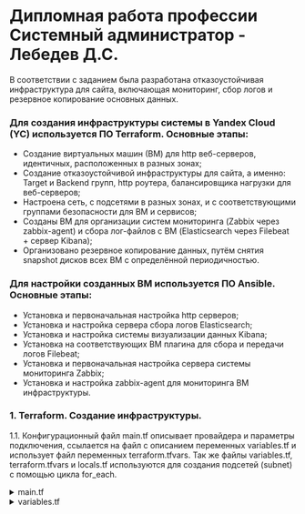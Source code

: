 # Дипломная работа профессии Системный администратор - Лебедев Д.С.

В соответствии с заданием была разработана отказоустойчивая инфраструктура для сайта, включающая мониторинг, сбор логов и резервное копирование основных данных.
### Для создания инфраструктуры системы в Yandex Cloud (YC) используется ПО Terraform. Основные этапы:
- Создание виртуальных машин (ВМ) для http веб-серверов, идентичных, расположенных в разных зонах;
- Создание отказоустойчивой инфраструктуры для сайта, а именно: Target и Backend групп, http роутера, балансировщика нагрузки для веб-серверов;
- Настроена сеть, с подсетями в разных зонах, и с соответствующими группами безопасности для ВМ и сервисов;
- Созданы ВМ для организации систем мониторинга (Zabbix через zabbix-agent) и сбора лог-файлов с ВМ (Elasticsearch через Filebeat + сервер Kibana);
- Организовано резервное копирование данных, путём снятия snapshot дисков всех ВМ с определённой периодичностью.
### Для настройки созданных ВМ используется ПО Ansible. Основные этапы:
- Установка и первоначальная настройка http серверов;
- Установка и настройка сервера сбора логов Elasticsearch;
- Установка и настройка системы визуализации данных Kibana;
- Установка на соответствующих ВМ плагина для сбора и передачи логов Filebeat;
- Установка и первоначальная настройка сервера системы мониторинга Zabbix;
- Установка и настройка zabbix-agent для мониторинга ВМ инфраструктуры.

### 1. Terraform. Создание инфраструктуры.
1.1. Конфигурационный файл main.tf описывает провайдера и параметры подключения, ссылается на файл с описанием переменных variables.tf и  использует файл переменных terraform.tfvars. Так же файлы variables.tf, terraform.tfvars и locals.tf используются для создания подсетей (subnet) с помощью цикла for_each.

<details>
<summary>main.tf</summary>

```bash
terraform {
  required_providers {
    yandex = {
      source = "yandex-cloud/yandex"
    }
  }
  required_version = ">= 0.13"
}

# Описание провайдера YC
provider "yandex" {
  token     = var.token_id
  cloud_id  = var.cloud_id
  folder_id = var.folder_id
  zone      = var.default_zone
}
```

</details>
<details>
<summary>variables.tf</summary>

```bash
#=========== main ==============
variable "token_id" {
  description = "The token"
  type        = string
}
variable "cloud_id" {
  description = "The cloud ID"
  type        = string
}
variable "folder_id" {
  description = "The folder ID"
  type        = string
}
variable "default_zone" {
  description = "The default zone"
  type        = string
  default     = "ru-cenral1-a"
}

#=========== subnet ==============
variable "subnets" {
  description = "Subnets for www cluster"

  type = map(list(object(
    {
      name = string,
      zone = string,
      cidr = list(string)
    }))
  )
}
```
</details>